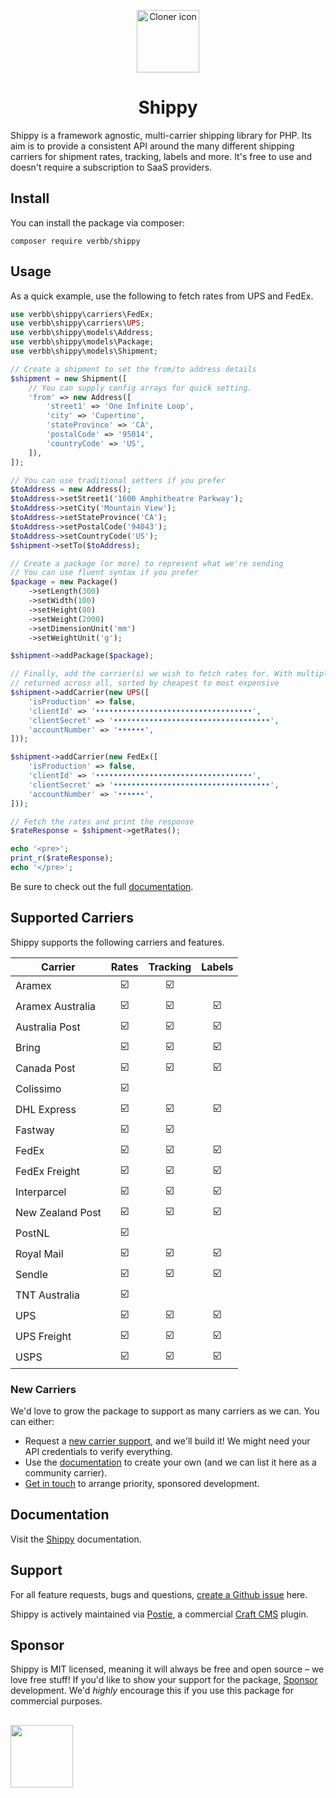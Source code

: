<p align="center"><img src="https://verbb.imgix.net/plugins/shippy/shippy-icon.svg" width="100" height="100" alt="Cloner icon"></p>
<h1 align="center">Shippy</h1>

Shippy is a framework agnostic, multi-carrier shipping library for PHP. Its aim is to provide a consistent API around the many different shipping carriers for shipment rates, tracking, labels and more. It's free to use and doesn't require a subscription to SaaS providers.

## Install
You can install the package via composer:

```shell
composer require verbb/shippy
```

## Usage
As a quick example, use the following to fetch rates from UPS and FedEx.

```php
use verbb\shippy\carriers\FedEx;
use verbb\shippy\carriers\UPS;
use verbb\shippy\models\Address;
use verbb\shippy\models\Package;
use verbb\shippy\models\Shipment;

// Create a shipment to set the from/to address details
$shipment = new Shipment([
    // You can supply config arrays for quick setting.
    'from' => new Address([
        'street1' => 'One Infinite Loop',
        'city' => 'Cupertino',
        'stateProvince' => 'CA',
        'postalCode' => '95014',
        'countryCode' => 'US',
    ]),
]);

// You can use traditional setters if you prefer
$toAddress = new Address();
$toAddress->setStreet1('1600 Amphitheatre Parkway');
$toAddress->setCity('Mountain View');
$toAddress->setStateProvince('CA');
$toAddress->setPostalCode('94043');
$toAddress->setCountryCode('US');
$shipment->setTo($toAddress);

// Create a package (or more) to represent what we're sending
// You can use fluent syntax if you prefer
$package = new Package()
    ->setLength(300)
    ->setWidth(100)
    ->setHeight(80)
    ->setWeight(2000)
    ->setDimensionUnit('mm')
    ->setWeightUnit('g');

$shipment->addPackage($package);

// Finally, add the carrier(s) we wish to fetch rates for. With multiple carriers, rates will be
// returned across all, sorted by cheapest to most expensive
$shipment->addCarrier(new UPS([
    'isProduction' => false,
    'clientId' => '•••••••••••••••••••••••••••••••••••',
    'clientSecret' => '•••••••••••••••••••••••••••••••••••',
    'accountNumber' => '••••••',
]));

$shipment->addCarrier(new FedEx([
    'isProduction' => false,
    'clientId' => '•••••••••••••••••••••••••••••••••••',
    'clientSecret' => '•••••••••••••••••••••••••••••••••••',
    'accountNumber' => '••••••',
]));

// Fetch the rates and print the response
$rateResponse = $shipment->getRates();

echo '<pre>';
print_r($rateResponse);
echo '</pre>';
```

Be sure to check out the full [documentation](https://verbb.io/packages/shippy).

## Supported Carriers
Shippy supports the following carriers and features.

| Carrier | Rates | Tracking | Labels |
| ------------------- | :---: | :---: | :---: |
| Aramex              | ☑️ | ☑️ |    |
| Aramex Australia    | ☑️ | ☑️ | ☑️ |
| Australia Post      | ☑️ | ☑️ | ☑️ |
| Bring               | ☑️ | ☑️ | ☑️ |
| Canada Post         | ☑️ | ☑️ | ☑️ |
| Colissimo           | ☑️ |    |    |
| DHL Express         | ☑️ | ☑️ | ☑️ |
| Fastway             | ☑️ | ☑️ |    |
| FedEx               | ☑️ | ☑️ | ☑️ |
| FedEx Freight       | ☑️ | ☑️ | ☑️ |
| Interparcel         | ☑️ | ☑️ | ☑️ |
| New Zealand Post    | ☑️ | ☑️ | ☑️ |
| PostNL              | ☑️ |    |    |
| Royal Mail          | ☑️ | ☑️ | ☑️ |
| Sendle              | ☑️ | ☑️ | ☑️ |
| TNT Australia       | ☑️ |    |    |
| UPS                 | ☑️ | ☑️ | ☑️ |
| UPS Freight         | ☑️ | ☑️ | ☑️ |
| USPS                | ☑️ | ☑️ | ☑️ |

### New Carriers
We'd love to grow the package to support as many carriers as we can. You can either:
- Request a [new carrier support](https://github.com/verbb/shippy/issues), and we'll build it! We might need your API credentials to verify everything.
- Use the [documentation](https://verbb.io/packages/shippy) to create your own (and we can list it here as a community carrier).
- [Get in touch](mailto:support@verbb.io) to arrange priority, sponsored development. 

## Documentation
Visit the [Shippy](https://verbb.io/packages/shippy) documentation.

## Support
For all feature requests, bugs and questions, [create a Github issue](https://github.com/verbb/shippy/issues) here.

Shippy is actively maintained via [Postie](https://verbb.io/craft-plugins/postie), a commercial [Craft CMS](https://craftcms.com/) plugin.

## Sponsor
Shippy is MIT licensed, meaning it will always be free and open source – we love free stuff! If you'd like to show your support for the package, [Sponsor](https://github.com/sponsors/verbb) development. We'd _highly_ encourage this if you use this package for commercial purposes.

<h2></h2>

<a href="https://verbb.io" target="_blank">
    <img width="100" src="https://verbb.io/assets/img/verbb-pill.svg">
</a>
